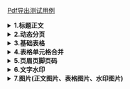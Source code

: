 [Pdf导出测试用例](./src/test/java/cn/wisewe/docx4j/output/builder/portable/PortableExporterSpec.java)

<details>
<summary><b>1.标题正文</b></summary>

<h5>效果</h5>

<blockquote>
<h1>标题一</h1>
<h2>标题二</h2>
<h3>标题三</h3>
<h4>标题五</h4>
<h5>标题七</h5>
<h6>标题九</h6>
<p>这是正文这是正文这是正文这是正文这是正文这是正文这是正第一行</p>
<p>这是正文这是正文这是正文这是正文这是正文这是正文这是第二行</p>
<img src="./src/test/resources/b.png" style="width: 200px; height: 200px;" />
<br>
<img src="./src/test/resources/c.gif" style="width: 100px; height: 100px;" />
<br>此处有还有几张其他格式的图片省略（常见图片格式均支持）
</blockquote>


<blockquote>
说明：支持以上标题样式直接设定，其他标题样式可通过style方法自定义样式设定。
</blockquote>

<pre><code lang="java">     public void simple() throws FileNotFoundException {
        PortableExporter.fastCreate()
            .headingParagraph("标题一", Fonts.HEADING_1)
            .headingParagraph("标题二", Fonts.HEADING_2)
            .headingParagraph("标题三", Fonts.HEADING_3)
            .headingParagraph("标题五", Fonts.HEADING_5)
            .headingParagraph("标题七", Fonts.HEADING_7)
            .headingParagraph("标题九", Fonts.HEADING_9)
            .textParagraph("这是正文这是正文这是正文这是正文这是正文这是正文这是正第一行")
            .paragraph(p -> p.chunk("这是正文这是正文这是正文这是正文这是正文这是正文这是第二行", Fonts.HEADER_FOOTER.font()))
            .pictureParagraph(new File(FileUtil.rootPath(PortableExporterSpec.class, "/a.jpeg")), 200)
            .pictureParagraph(new File(FileUtil.rootPath(PortableExporterSpec.class, "/a.jpg")), 100)
            .pictureParagraph(new File(FileUtil.rootPath(PortableExporterSpec.class, "/b.png")))
            .pictureParagraph(new File(FileUtil.rootPath(PortableExporterSpec.class, "/c.gif")))
            .pictureParagraph(new File(FileUtil.rootPath(PortableExporterSpec.class, "/d.bmp")))
            .writeTo(new FileOutputStream(FileUtil.brotherPath(PortableExporterSpec.class, "simple.pdf")));
    }
</code></pre>
</details>

<details>
<summary><b>2.动态分页</b></summary>
<h5>效果</h5>
<blockquote>
 <h6>张三个人信息</h6>
 <p>
姓名：张三<br>
年龄：26<br>
性别：女
</p>
 ……分页符……(分页的效果)
 <h6 >李四个人信息</h6>
  <p>
姓名：李四<br>
年龄：50<br>
性别：男
</p>
 ……分页符……(分页的效果)
 ……若干页
</blockquote>

<blockquote>
说明：添加多个文档时，每个文档之间自动添加分页符。
</blockquote>


<h5>代码</h5>

<pre><code lang="java">    public void breakPage() throws FileNotFoundException {
        PortableExporter.fastCreate()
            // 多个文档 自动添加分页符
            .documents(SpecDataFactory.tableData(), (it, d) ->
                // 分页文档
                d.headingParagraph(it.getName() + "个人信息", Fonts.HEADING_1)
                    .textParagraph(String.format("姓名:%s", it.getName()))
                    .textParagraph(String.format("年龄:%s", it.getAge()))
                    .textParagraph(String.format("性别:%s", it.getSex()))
            )
            .writeTo(new FileOutputStream(FileUtil.brotherPath(PortableExporterSpec.class, "break-page.pdf")));
    }
</code></pre>
</details>

<details>
<summary><b>3.基础表格</b></summary>
<h5>效果</h5>

<blockquote>
<h6 style="text-align: center;">教职工列表</h6>
<table>
	<thead>
		<tr>
			<th> <strong>姓名</strong> </th>
			<th> <strong>年龄</strong> </th>
			<th> <strong>性别</strong> </th>
		</tr>
	</thead>
	<tbody>
		<tr>
			<td> 张三 </td>
			<td> 26 </td>
			<td> 女 </td>
		</tr>
		<tr>
			<td> 李四 </td>
			<td> 50 </td>
			<td> 男 </td>
		</tr>
		<tr>
			<td> 王五 </td>
			<td> 18 </td>
			<td> 女 </td>
		</tr>
		<tr>
			<td> 赵六 </td>
			<td> 2 </td>
			<td> 女 </td>
		</tr>
		<tr>
			<td> 燕七 </td>
			<td> 80 </td>
			<td> 男 </td>
		</tr>
	</tbody>
</table>
</blockquote>

<h5>代码</h5>

<pre><code lang="java">public void table() throws FileNotFoundException {
        PortableExporter.fastCreate()
            .paragraph(p ->
                p.chunk("教职工列表", Fonts.HEADING_1.font()).more(pp -> pp.setAlignment(Element.ALIGN_CENTER))
            )
            // 需要指定表格列数
            .table(3, t ->
                // 表头
                t.row(r -> r.headCells("姓名", "年龄", "性别"))
                    // 数据单元格
                    .rows(SpecDataFactory.tableData(), (u, r) -> r.dataCells(u::getName, u::getAge, u::getSex))
            )
            .writeTo(new FileOutputStream(FileUtil.brotherPath(PortableExporterSpec.class, "table.pdf")));
    }
</code></pre>

</details>

<details>
<summary><b>4.表格单元格合并</b></summary>
<h5>效果</h5>

<blockquote>
<h6 style="text-align: center;">教职工列表</h6>
<table>
	<tr>
	    <th rowspan = "2">姓名</th>
	    <th colspan="2" >其他信息</th>
	</tr >
    <tr >
	    <th>年龄</th>
        <th>性别</th>
	</tr>
	<tr >
	    <td>张三</td>
	    <td>26</td>
	    <td rowspan = "3">女</td>
	</tr>
	<tr >
	    <td>王五</td>
	    <td>18</td>
	</tr>
	<tr >
	    <td>赵六</td>
	    <td>2</td>
	</tr>
	<tr >
	    <td>李四</td>
	    <td>50</td>
	    <td rowspan = "2">男</td>
	</tr>
	<tr >
	    <td>燕七</td>
	    <td>80</td>
	</tr>
</table>
</blockquote>
<blockquote>注意：合并处理性别列模拟sql分组，<b>不保证列表数据顺序</b></blockquote>

<h5>代码</h5>

<pre><code lang="java">public void mergeTable() throws FileNotFoundException {
        List<Person> people = SpecDataFactory.tableData();
        // 将数据按照性别分组 合并处理性别列 模拟sql分组 但不保证列表数据顺序
        Map<String, List<Person>> groupBySex = people.stream().collect(Collectors.groupingBy(Person::getSex));
        PortableExporter.fastCreate()
            .paragraph(p ->
                p.chunk("教职工列表", Fonts.HEADING_1.font()).more(pp -> pp.setAlignment(Element.ALIGN_CENTER))
            )
            // 需要指定表格行数及列数
            .table(3, t -> {
                // 表头行列合并 从左往右从上之下渲染 合并的单元格只渲染一次
                t.row(r -> r.headCell("姓名", c -> c.rowspan(2)).headCell("其他信息", c -> c.colspan(2)))
                    .row(r -> r.headCells("年龄", "性别"));
                // 数据合并
                groupBySex.forEach((key, value) -> {
                    AtomicBoolean merged = new AtomicBoolean();
                    int rowspan = value.size();
                    t.rows(value, (it, r) -> {
                        // 前两列数据
                        r.dataCells(it::getName, it::getAge);
                        // 行合并一次 单元格也只添加一次
                        if (!merged.get()) {
                            merged.set(true);
                            r.dataCell(it::getSex, c -> c.rowspan(rowspan));
                        }
                    });
                });
            })
            .writeTo(new FileOutputStream(FileUtil.brotherPath(PortableExporterSpec.class, "merge-table.pdf")));
    }
</code></pre>
</details>

<details>
<summary><b>5.页眉页脚页码</b></summary>
<h5>效果</h5>

<blockquote>
<p style="margin-bottom: 30px; text-align: center;"> 成都中教智汇</p>
<h6 style="text-align: center;">张三个人信息</h6>
<table>
	<thead>
		<tr>
			<th> <strong>姓名</strong> </th>
			<th> <strong>年龄</strong> </th>
			<th> <strong>性别</strong> </th>
		</tr>
	</thead>
	<tbody>
		<tr>
			<td> 张三 </td>
			<td> 26 </td>
			<td> 女 </td>
		</tr>
	</tbody>
</table>
<p>……分页符……（分页的效果）</p>
<p style="margin-top: 100px;  text-align: center;"> 第1页/共5页</p>
<p style="margin-bottom: 30px; text-align: center;"> 成都中教智汇</p>
<h6 style="text-align: center;">李四个人信息</h6>
<table>
	<thead>
		<tr>
			<th> <strong>姓名</strong> </th>
			<th> <strong>年龄</strong> </th>
			<th> <strong>性别</strong> </th>
		</tr>
	</thead>
	<tbody>
		<tr>
			<td> 李四 </td>
			<td> 50 </td>
			<td> 男 </td>
		</tr>
	</tbody>
</table>
<p>……分页符……（分页的效果）</p>
<p style="margin-top: 100px;  text-align: center;">第2页/共5页</p>
……这儿共 5 页
</blockquote>

<h5>代码</h5>

<pre><code lang="java">    public void headerAndFooter() throws FileNotFoundException {
        PortableExporter.create()
            // 页眉事件
            .event(new DefaultTextHeaderHandler("成都中教智汇"))
            // 页脚事件
            .event(new DefaultPageFooterHandler("第", "页/共", "页"))
            // 事件必须在open之间设置
            .open()
            // 多个文档 自动添加分页符
            .documents(SpecDataFactory.tableData(), (it, d) ->
                // 分页文档
                d.headingParagraph(it.getName() + "个人信息", Fonts.HEADING_1)
                    .table(3, t ->
                        t.row(r -> r.headCells("姓名", "年龄", "性别"))
                            .row(r -> r.dataCells(it::getName, it::getAge, it::getSex))
                    )
            )
            .writeTo(new FileOutputStream(FileUtil.brotherPath(this.getClass(), "header-footer.pdf")));
    }
</code></pre>
</details>

<details>
<summary><b>6.文字水印</b></summary>
<h5>效果</h5>

<blockquote>
备注：所有页都有旋转45°的“成都中教智汇”文字水印
<p style="margin-bottom: 30px; text-align: center;"> 成都中教智汇</p>
<h6 style="text-align: center;">张三个人信息</h6>
<table>
	<thead>
		<tr>
			<th> <strong>姓名</strong> </th>
			<th> <strong>年龄</strong> </th>
			<th> <strong>性别</strong> </th>
		</tr>
	</thead>
	<tbody>
		<tr>
			<td> 张三 </td>
			<td> 26 </td>
			<td> 女 </td>
		</tr>
	</tbody>
</table>
<p>……分页符……（分页的效果）</p>
<p style="margin-top: 100px;  text-align: center;"> 第1页/共5页</p>
<p style="margin-bottom: 30px; text-align: center;"> 成都中教智汇</p>
<h6 style="text-align: center;">李四个人信息</h6>
<table>
	<thead>
		<tr>
			<th> <strong>姓名</strong> </th>
			<th> <strong>年龄</strong> </th>
			<th> <strong>性别</strong> </th>
		</tr>
	</thead>
	<tbody>
		<tr>
			<td> 李四 </td>
			<td> 50 </td>
			<td> 男 </td>
		</tr>
	</tbody>
</table>
<p>……分页符……（分页的效果）</p>
<p style="margin-top: 100px;  text-align: center;">第2页/共5页</p>
……这儿共 5 页
</blockquote>

<h5>代码</h5>

<pre><code lang="java">public void watermark() throws FileNotFoundException {
        PortableExporter.create()
            // 页眉事件
            .event(new DefaultTextHeaderHandler("成都中教智汇"))
            // 页脚事件
            .event(new DefaultPageFooterHandler("第", "页/共", "页"))
            .event(new DefaultTextWatermarkHandler("成都中教智汇", 28))
            // 事件必须在open之前设置
            .open()
            // 多个文档 自动添加分页符
            .documents(SpecDataFactory.tableData(), (it, d) ->
                // 分页文档
                d.headingParagraph(it.getName() + "个人信息", Fonts.HEADING_1)
                    .table(3, t ->
                        t.row(r -> r.headCells("姓名", "年龄", "性别"))
                            .row(r -> r.dataCells(it::getName, it::getAge, it::getSex))
                    )
            )
            .writeTo(new FileOutputStream(FileUtil.brotherPath(this.getClass(), "watermark.pdf")));
    }
</code></pre>
</details>

<details>
<summary><b>7.图片(正文图片、表格图片、水印图片)</b></summary>
<h5>效果</h5>

<blockquote>
备注：所有页都有旋转45°的图片水印
</p>
<h3 style="text-align: center;">教职工列表</h3>
	<table>
		<thead>
			<tr>
				<th><strong>姓名</strong></th>
				<th><strong>年龄</strong></th>
				<th><strong>性别</strong></th>
				<th><strong>图片</strong></th>
				<th><strong>文字图片</strong></th>
			</tr>
		</thead>
		<tbody>
			<tr>
				<td>张三</td>
				<td>26</td>
				<td>女</td>
				<td><img src="./src/test/resources/c.gif" style="width: 50px; height: 50px;" /></td>
				<td>我是单元格图片 <br> <img src="./src/test/resources/c.gif" style="width: 50px; height: 50px;" /></td>
			</tr>
			<tr>
				<td>李四</td>
				<td>50</td>
				<td>男</td>
				<td><img src="./src/test/resources/c.gif" style="width: 50px; height: 50px;" /></td>
				<td>我是单元格图片 <br> <img src="./src/test/resources/c.gif" style="width: 50px; height: 50px;" /></td>
			</tr>
			<tr>
				<td>王五</td>
				<td>18</td>
				<td>女</td>
				<td><img src="./src/test/resources/c.gif" style="width: 50px; height: 50px;" /></td>
				<td>我是单元格图片 <br> <img src="./src/test/resources/c.gif" style="width: 50px; height: 50px;" /></td>
			</tr>
			<tr>
				<td>赵六</td>
				<td>2</td>
				<td>女</td>
				<td><img src="./src/test/resources/c.gif" style="width: 50px; height: 50px;" /></td>
				<td>我是单元格图片 <br> <img src="./src/test/resources/c.gif" style="width: 50px; height: 50px;" /></td>
			</tr>
			<tr>
				<td>燕七</td>
				<td>80</td>
				<td>男</td>
				<td><img src="./src/test/resources/c.gif" style="width: 50px; height: 50px;" /></td>
				<td>我是单元格图片 <br> <img src="./src/test/resources/c.gif" style="width: 50px; height: 50px;" /></td>
			</tr>
		</tbody>
	</table>
</blockquote>

<h5>代码</h5>

<pre><code lang="java"> public void picture() throws FileNotFoundException {
        PortableExporter.create()
            // 水印图片
            .event(new DefaultPictureWatermarkHandler(new File(FileUtil.rootPath(this.getClass(), "/b.png")), 50))
            // 事件必须在open之前设置
            .open()
            .headingParagraph("教职工列表", Fonts.HEADING_3)
            // 需要指定表格行数及列数
            .table(5, t ->
                // 表头行会自动加粗
                t.row(r -> r.headCells("姓名", "年龄", "性别", "图片", "文字图片"))
                    .rows(SpecDataFactory.tableData(), (p, r) ->
                        r.dataCells(p::getName, p::getAge, p::getSex)
                            // 图片单元格
                            .cell(c -> c.pictureParagraph(p.picture(), 20))
                            // 文字及图片
                            .cell(c -> c.textParagraph("我是单元格图片").pictureParagraph(p.picture(), 20))
                    )
            )
            .writeTo(new FileOutputStream(FileUtil.brotherPath(this.getClass(), "picture.pdf")));
    }
</code></pre>
</details>